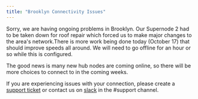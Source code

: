 ```yaml
---
title: "Brooklyn Connectivity Issues"
---
```


Sorry, we are having ongoing problems in Brooklyn. Our Supernode 2 had to be taken down for roof repair which forced us to make major changes to the area's network.There is more work being done today (October 17) that should improve speeds all around. We will need to go offline for an hour or so while this is configured.

The good news is many new hub nodes are coming online, so there will be more choices to connect to in the coming weeks.

If you are experiencing issues with your connection, please create a [support ticket](/support) or contact us on [slack](https://slack.nycmesh.net) in the #support channel.
